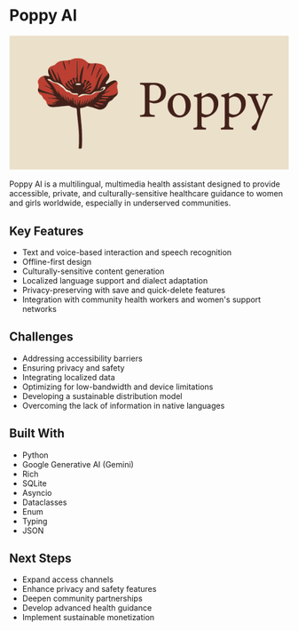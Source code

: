 # Poppy AI

![Poppy AI Logo](logo.png)

Poppy AI is a multilingual, multimedia health assistant designed to provide accessible, private, and culturally-sensitive healthcare guidance to women and girls worldwide, especially in underserved communities.

## Key Features
- Text and voice-based interaction and speech recognition
- Offline-first design
- Culturally-sensitive content generation
- Localized language support and dialect adaptation
- Privacy-preserving with save and quick-delete features
- Integration with community health workers and women's support networks

## Challenges
- Addressing accessibility barriers
- Ensuring privacy and safety
- Integrating localized data
- Optimizing for low-bandwidth and device limitations
- Developing a sustainable distribution model
- Overcoming the lack of information in native languages

## Built With
- Python
- Google Generative AI (Gemini)
- Rich
- SQLite
- Asyncio
- Dataclasses
- Enum
- Typing
- JSON

## Next Steps
- Expand access channels
- Enhance privacy and safety features
- Deepen community partnerships
- Develop advanced health guidance
- Implement sustainable monetization
